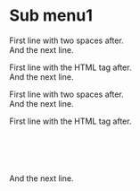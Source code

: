 # Sub menu1

First line with two spaces after.  
And the next line.

First line with the HTML tag after.<br>
And the next line.

First line with two spaces after.  
And the next line.

First line with the HTML tag after.<br><br><br><br><br><br>
And the next line.
